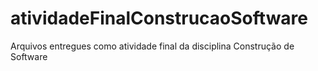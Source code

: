 # atividadeFinalConstrucaoSoftware
 Arquivos entregues como atividade final da disciplina Construção de Software
